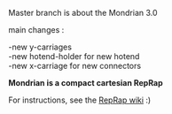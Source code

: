Master branch is about the Mondrian 3.0

main changes :

-new y-carriages  
-new hotend-holder for new hotend  
-new x-carriage for new connectors  

**Mondrian is a compact cartesian RepRap**

For instructions, see the [RepRap wiki](http://reprap.org/wiki/Mondrian) :)
